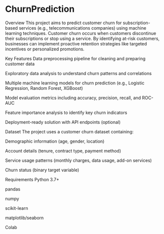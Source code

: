 # ChurnPrediction
Overview
This project aims to predict customer churn for subscription-based services (e.g., telecommunications companies) using machine learning techniques. Customer churn occurs when customers discontinue their subscriptions or stop using a service. By identifying at-risk customers, businesses can implement proactive retention strategies like targeted incentives or personalized promotions.

Key Features
Data preprocessing pipeline for cleaning and preparing customer data

Exploratory data analysis to understand churn patterns and correlations

Multiple machine learning models for churn prediction (e.g., Logistic Regression, Random Forest, XGBoost)

Model evaluation metrics including accuracy, precision, recall, and ROC-AUC

Feature importance analysis to identify key churn indicators

Deployment-ready solution with API endpoints (optional)

Dataset
The project uses a customer churn dataset containing:

Demographic information (age, gender, location)

Account details (tenure, contract type, payment method)

Service usage patterns (monthly charges, data usage, add-on services)

Churn status (binary target variable)

Requirements
Python 3.7+

pandas

numpy

scikit-learn

matplotlib/seaborn

Colab
